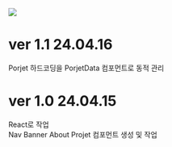 <img 
    src="https://img.shields.io/badge/React.js-61DAFB?style=flat-square&amp;logo=React&amp;logoColor=white&amp;"
/>

# ver 1.1 24.04.16 <br/>
Porjet 하드코딩을 PorjetData 컴포먼트로 동적 관리

# ver 1.0 24.04.15
React로 작업 <br/>
Nav Banner About Projet 컴포먼트 생성 및 작업
